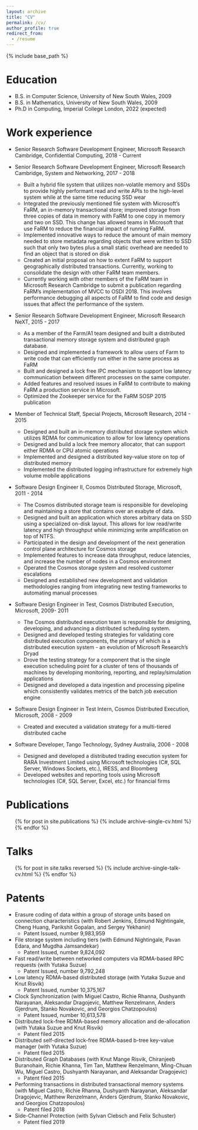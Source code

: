 ```yaml
---
layout: archive
title: "CV"
permalink: /cv/
author_profile: true
redirect_from:
  - /resume
---
```


{% include base_path %}

Education
======
* B.S. in Computer Science, University of New South Wales, 2009
* B.S. in Mathematics, University of New South Wales, 2009
* Ph.D in Computing, Imperial College London, 2022 (expected)

Work experience
======
* Senior Research Software Development Engineer, Microsoft Research Cambridge, Confidential Computing, 2018 - Current
  
* Senior Research Software Development Engineer, Microsoft Research Cambridge, System and Networking, 2017 - 2018
  * Built a hybrid file system that utilizes non-volatile memory and SSDs to provide highly performant read and write APIs to the high-level system while at the same time reducing SSD wear
  * Integrated the previously mentioned file system with Microsoft’s FaRM, an in-memory transactional store; improved storage from three copies of data in memory with FaRM to one copy in memory and two on SSD. This change has allowed teams in Microsoft that use FaRM to reduce the financial impact of running FaRM.
  * Implemented innovative ways to reduce the amount of main memory needed to store metadata regarding objects that were written to SSD such that only two bytes plus a small static overhead are needed to find an object that is stored on disk
  * Created an initial proposal on how to extent FaRM to support geographically distributed transactions. Currently, working to consolidate the design with other FaRM team members.
  * Currently working with other members of the FaRM team in Microsoft Research Cambridge to submit a publication regarding FaRM’s implementation of MVCC to OSDI 2018. This involves performance debugging all aspects of FaRM to find code and design issues that affect the performance of the system.

* Senior Research Software Development Engineer, Microsoft Research NeXT, 2015 - 2017
  * As a member of the Farm/A1 team designed and built a distributed transactional memory storage system and distributed graph database.
  * Designed and implemented a framework to allow users of Farm to write code that can efficiently run either in the same process as FaRM
  * Built and designed a lock free IPC mechanism to support low latency communication between different processes on the same computer.
  * Added features and resolved issues in FaRM to contribute to making FaRM a production service in Microsoft.
  * Optimized the Zookeeper service for the FaRM SOSP 2015 publication

* Member of Technical Staff, Special Projects, Microsoft Research, 2014 - 2015
  * Designed and built an in-memory distributed storage system which utilizes RDMA for communication to allow for low latency operations
  * Designed and build a lock free memory allocator, that can support either RDMA or CPU atomic operations
  * Implemented and designed a distributed key-value store on top of distributed memory
  * Implemented the distributed logging infrastructure for extremely high volume mobile applications

* Software Design Engineer II, Cosmos Distributed Storage, Microsoft, 2011 - 2014
  * The Cosmos distributed storage team is responsible for developing and maintaining a store that contains over an exabyte of data.
  * Designed and built an application which stores arbitrary data on SSD using a specialized on-disk layout. This allows for low read/write latency and high throughput while minimizing write amplification on top of NTFS.
  * Participated in the design and development of the next generation control plane architecture for Cosmos storage
  * Implemented features to increase data throughput, reduce latencies, and increase the number of nodes in a Cosmos environment
  * Operated the Cosmos storage system and resolved customer escalations
  * Designed and established new development and validation methodologies ranging from integrating new testing frameworks to automating manual processes

* Software Design Engineer in Test, Cosmos Distributed Execution, Microsoft, 2009- 2011
  * The Cosmos distributed execution team is responsible for designing, developing, and advancing a distributed scheduling system.
  * Designed and developed testing strategies for validating core distributed execution components, the primary of which is a distributed execution system - an evolution of Microsoft Research’s Dryad
  * Drove the testing strategy for a component that is the single execution scheduling point for a cluster of tens of thousands of machines by developing monitoring, reporting, and replay/simulation applications
  * Designed and developed a data ingestion and processing pipeline which consistently validates metrics of the batch job execution engine

* Software Design Engineer in Test Intern, Cosmos Distributed Execution, Microsoft, 2008 - 2009
  * Created and executed a validation strategy for a multi-tiered distributed cache

* Software Developer, Tango Technology, Sydney Australia, 2006 - 2008
  * Designed and developed a distributed trading execution system for RARA Investment Limited using Microsoft technologies (C#, SQL Server, Windows Sockets, etc.), IRESS, and Bloomberg
  * Developed websites and reporting tools using Microsoft technologies (C#, SQL Server, Excel, etc.) for financial firms

Publications
======
  <ul>{% for post in site.publications %}
    {% include archive-single-cv.html %}
  {% endfor %}</ul>
  
Talks
======
  <ul>{% for post in site.talks reversed  %}
    {% include archive-single-talk-cv.html %}
  {% endfor %}</ul>

Patents
======
* Erasure coding of data within a group of storage units based on connection characteristics (with Robert Jenkins, Edmund Nightingale, Cheng Huang, Parikshit Gopalan, and Sergey Yekhanin)
  * Patent Issued, number 9,983,959
* File storage system including tiers (with Edmund Nightingale, Pavan Edara, and Mugdha Jamsandekar)
  * Patent Issued, number 9,824,092
* Fast read/write between networked computers via RDMA-based RPC requests (with Yutaka Suzue)
  * Patent Issued, number 9,792,248
* Low latency RDMA-based distributed storage (with Yutaka Suzue and Knut Risvik)
  * Patent Issued, number 10,375,167
* Clock Synchronization (with Miguel Castro, Richie Rhanna, Dushyanth Narayanan, Aleksandar Dragojevic, Matthew Renzelmann, Anders Gjerdrum, Stanko Novakovic, and Georgios Chatzopoulos)
  * Patent Issued, number 10,613,578
* Distributed lock-free RDMA-based memory allocation and de-allocation (with Yutaka Suzue and Knut Risvik)
  * Patent filed 2015
* Distributed self-directed lock-free RDMA-based b-tree key-value manager (with Yutaka Suzue)
  * Patent filed 2015
* Distributed Graph Databases (with Knut Mange Risvik, Chiranjeeb Buranohain, Richie Khanna, Tim Tan, Matthew Renzelmann, Ming-Chuan Wu, Miguel Castro, Dushyanth Narayanan, and Aleksandar Dragojevic)
  * Patent filed 2015
* Performing transactions in distributed transactional memory systems (with Miguel Castro, Richie Rhanna, Dushyanth Narayanan, Aleksandar Dragojevic, Matthew Renzelmann, Anders Gjerdrum, Stanko Novakovic, and Georgios Chatzopoulos)
  * Patent filed 2018
* Side-Channel Protection (with Sylvan Clebsch and Felix Schuster)
  * Patent filed 2019
